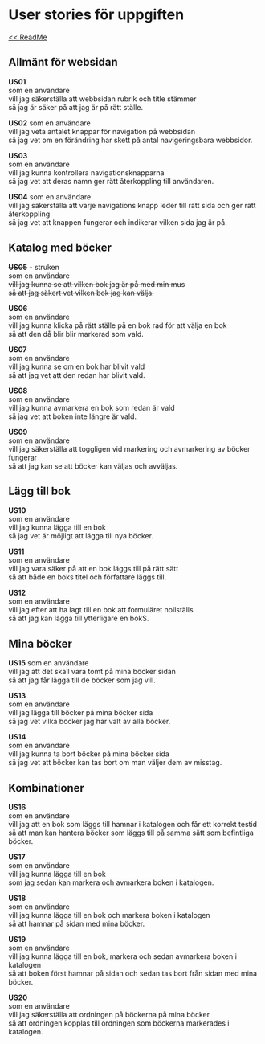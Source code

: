 # User stories för uppgiften

[<< ReadMe](/README.md)

## Allmänt för websidan

**US01**  
som en användare  
vill jag säkerställa att webbsidan rubrik och title stämmer  
så jag är säker på att jag är på rätt ställe.

**US02**
som en användare  
vill jag veta antalet knappar för navigation på webbsidan  
så jag vet om en förändring har skett på antal navigeringsbara webbsidor.

**US03**  
som en användare  
vill jag kunna kontrollera navigationsknapparna  
så jag vet att deras namn ger rätt återkoppling till användaren.

**US04**
som en användare  
vill jag säkerställa att varje navigations knapp leder till rätt sida och ger rätt återkoppling  
så jag vet att knappen fungerar och indikerar vilken sida jag är på.

## Katalog med böcker

~~**US05**~~ - struken  
~~som en användare~~  
~~vill jag kunna se att vilken bok jag är på med min mus~~  
~~så att jag säkert vet vilken bok jag kan välja.~~

**US06**  
som en användare  
vill jag kunna klicka på rätt ställe på en bok rad för att välja en bok  
så att den då blir blir markerad som vald.

**US07**  
som en användare  
vill jag kunna se om en bok har blivit vald  
så att jag vet att den redan har blivit vald.

**US08**  
som en användare  
vill jag kunna avmarkera en bok som redan är vald  
så jag vet att boken inte längre är vald.

**US09**  
som en användare  
vill jag säkerställa att toggligen vid markering och avmarkering av böcker fungerar  
så att jag kan se att böcker kan väljas och avväljas.

## Lägg till bok

**US10**  
som en användare  
vill jag kunna lägga till en bok  
så jag vet är möjligt att lägga till nya böcker.

**US11**  
som en användare  
vill jag vara säker på att en bok läggs till på rätt sätt  
så att både en boks titel och författare läggs till.

**US12**  
som en användare  
vill jag efter att ha lagt till en bok att formuläret nollställs  
så att jag kan lägga till ytterligare en bokS.

## Mina böcker

**US15**
som en användare  
vill jag att det skall vara tomt på mina böcker sidan  
så att jag får lägga till de böcker som jag vill.

**US13**  
som en användare  
vill jag lägga till böcker på mina böcker sida  
så jag vet vilka böcker jag har valt av alla böcker.

**US14**  
som en användare  
vill jag kunna ta bort böcker på mina böcker sida  
så jag vet att böcker kan tas bort om man väljer dem av misstag.

## Kombinationer

**US16**  
som en användare  
vill jag att en bok som läggs till hamnar i katalogen och får ett korrekt testid  
så att man kan hantera böcker som läggs till på samma sätt som befintliga böcker.

**US17**  
som en användare  
vill jag kunna lägga till en bok  
som jag sedan kan markera och avmarkera boken i katalogen.

**US18**  
som en användare  
vill jag kunna lägga till en bok och markera boken i katalogen  
så att hamnar på sidan med mina böcker.

**US19**  
som en användare  
vill jag kunna lägga till en bok, markera och sedan avmarkera boken i katalogen  
så att boken först hamnar på sidan och sedan tas bort från sidan med mina böcker.

**US20**  
som en användare  
vill jag säkerställa att ordningen på böckerna på mina böcker  
så att ordningen kopplas till ordningen som böckerna markerades i katalogen.
